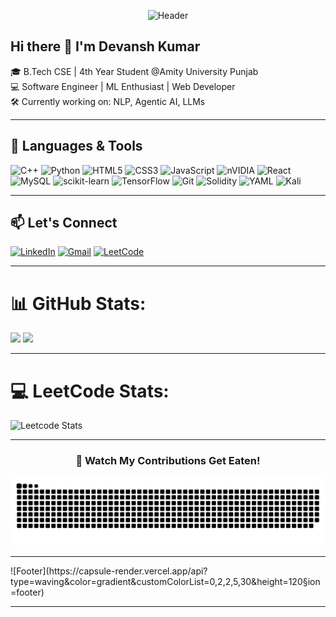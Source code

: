 <div align="center">
  
  ![Header](https://capsule-render.vercel.app/api?type=waving&color=gradient&customColorList=0,2,2,5,30&height=300&section=header&text=Devansh%Kumar&fontSize=90&fontAlign=50&fontAlignY=40&desc=AIML%20Enthusiast&descAlign=50&descAlignY=60&animation=fadeIn)
  
</div>


## Hi there 👋 I'm Devansh Kumar

🎓 B.Tech CSE | 4th Year Student @Amity University Punjab <br>
💻 Software Engineer | ML Enthusiast | Web Developer <br>
🛠️ Currently working on: NLP, Agentic AI, LLMs <br>

---
## 🧰 Languages & Tools
![C++](https://img.shields.io/badge/c++-%2300599C.svg?style=for-the-badge&logo=c%2B%2B&logoColor=white)
![Python](https://img.shields.io/badge/python-3670A0?style=for-the-badge&logo=python&logoColor=ffdd54)
![HTML5](https://img.shields.io/badge/html5-%23E34F26.svg?style=for-the-badge&logo=html5&logoColor=white)
![CSS3](https://img.shields.io/badge/css3-%231572B6.svg?style=for-the-badge&logo=css3&logoColor=white)
![JavaScript](https://img.shields.io/badge/javascript-%23323330.svg?style=for-the-badge&logo=javascript&logoColor=%23F7DF1E)
![nVIDIA](https://img.shields.io/badge/cuda-000000.svg?style=for-the-badge&logo=nVIDIA&logoColor=green)
![React](https://img.shields.io/badge/react-%2320232a.svg?style=for-the-badge&logo=react&logoColor=%2361DAFB)
![MySQL](https://img.shields.io/badge/mysql-4479A1.svg?style=for-the-badge&logo=mysql&logoColor=white)
![scikit-learn](https://img.shields.io/badge/scikit--learn-%23F7931E.svg?style=for-the-badge&logo=scikit-learn&logoColor=white)
![TensorFlow](https://img.shields.io/badge/TensorFlow-%23FF6F00.svg?style=for-the-badge&logo=TensorFlow&logoColor=white)
![Git](https://img.shields.io/badge/git-%23F05033.svg?style=for-the-badge&logo=git&logoColor=white)
![Solidity](https://img.shields.io/badge/Solidity-%23363636.svg?style=for-the-badge&logo=solidity&logoColor=white)
![YAML](https://img.shields.io/badge/yaml-%23ffffff.svg?style=for-the-badge&logo=yaml&logoColor=151515)
![Kali](https://img.shields.io/badge/Kali-268BEE?style=for-the-badge&logo=kalilinux&logoColor=white)

---

## 📫 Let's Connect
[![LinkedIn](https://img.shields.io/badge/-LinkedIn-0077B5?style=flat-square&logo=linkedin&logoColor=white)](https://www.linkedin.com/in/devansh-kumar-b2b972261/)
[![Gmail](https://img.shields.io/badge/-Gmail-D14836?style=flat-square&logo=gmail&logoColor=white)](mailto:devanshkumarsaini@gmail.com)
[![LeetCode](https://img.shields.io/badge/-LeetCode-FFA116?style=flat-square&logo=leetcode&logoColor=white)](https://leetcode.com/u/_Dev_04/)

---
# 📊 GitHub Stats:
<!-- ![](https://github-readme-stats.vercel.app/api?username=Devansh-Kumar-Saini&theme=dark&hide_border=false&include_all_commits=true&count_private=true)<br/> -->
![](https://nirzak-streak-stats.vercel.app/?user=Devansh-Kumar-Saini&theme=dark&hide_border=false)
![](https://github-readme-stats.vercel.app/api/top-langs/?username=Devansh-Kumar-Saini&theme=dark&hide_border=false&include_all_commits=true&count_private=true&layout=compact)

---

<!-- Proudly created with GPRM ( https://gprm.itsvg.in ) -->
# 💻 LeetCode Stats:
<!--![Leetcode Stats](https://leetcard.jacoblin.cool/_Dev_04) -->
![Leetcode Stats](https://leetcard.jacoblin.cool/_Dev_04?ext=heatmap)

---

<div align="center">
  
  ### 🐍 Watch My Contributions Get Eaten!
  
  ![Snake Animation](https://raw.githubusercontent.com/platane/snk/output/github-contribution-grid-snake-dark.svg)

---
</div>
  ![Footer](https://capsule-render.vercel.app/api?type=waving&color=gradient&customColorList=0,2,2,5,30&height=120&section=footer)
</div>

---

